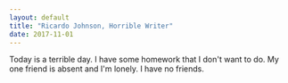 ```yaml
---
layout: default
title: "Ricardo Johnson, Horrible Writer"
date: 2017-11-01
---
```


Today is a  terrible day. I have some homework that I don't want to do. My one friend is absent and I'm lonely. I have no friends.  
